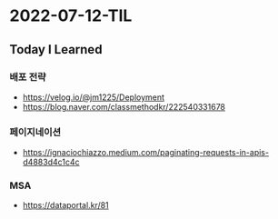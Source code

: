 # 2022-07-12-TIL

## Today I Learned

### 배포 전략

- https://velog.io/@jm1225/Deployment
- https://blog.naver.com/classmethodkr/222540331678

### 페이지네이션

- https://ignaciochiazzo.medium.com/paginating-requests-in-apis-d4883d4c1c4c


### MSA

- https://dataportal.kr/81